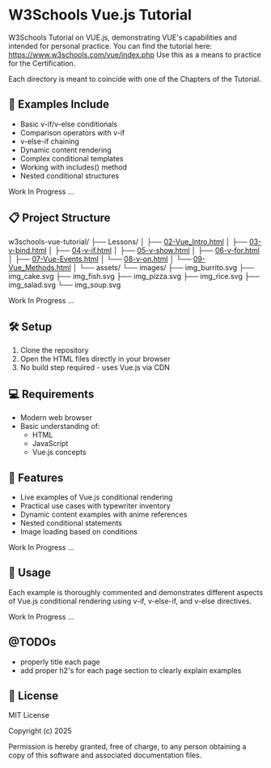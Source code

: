 # W3Schools Vue.js Tutorial

W3Schools Tutorial on VUE.js, demonstrating VUE's capabilities and intended for personal practice.
You can find the tutorial here: https://www.w3schools.com/vue/index.php
Use this as a means to practice for the Certification.

Each directory is meant to coincide with one of the Chapters of the Tutorial.

## 🚀 Examples Include

- Basic v-if/v-else conditionals
- Comparison operators with v-if
- v-else-if chaining
- Dynamic content rendering
- Complex conditional templates
- Working with includes() method
- Nested conditional structures

Work In Progress ...

## 📋 Project Structure

w3schools-vue-tutorial/
├── Lessons/
│   ├── [02-Vue_Intro.html](https://craigeniah.github.io/w3schools-vue-tutorial/Lessons/02-Vue_Intro.html)
│   ├── [03-v-bind.html](https://craigeniah.github.io/w3schools-vue-tutorial/Lessons/03-v-bind.html)
│   ├── [04-v-if.html](https://craigeniah.github.io/w3schools-vue-tutorial/Lessons/04-v-if.html)
│   ├── [05-v-show.html](https://craigeniah.github.io/w3schools-vue-tutorial/Lessons/05-v-show.html)
│   ├── [06-v-for.html](https://craigeniah.github.io/w3schools-vue-tutorial/Lessons/06-v-for.html)
│   ├── [07-Vue-Events.html](https://craigeniah.github.io/w3schools-vue-tutorial/Lessons/07-Vue-Events.html)
│   └── [08-v-on.html](https://craigeniah.github.io/w3schools-vue-tutorial/Lessons/08-v-on.html)
│   └── [09-Vue_Methods.html](https://craigeniah.github.io/w3schools-vue-tutorial/Lessons/09-Vue_Methods.html)
│
└── assets/
    └── images/
        ├── img_burrito.svg
        ├── img_cake.svg
        ├── img_fish.svg
        ├── img_pizza.svg
        ├── img_rice.svg
        ├── img_salad.svg
        └── img_soup.svg

Work In Progress ...

## 🛠️ Setup

1. Clone the repository
2. Open the HTML files directly in your browser
3. No build step required - uses Vue.js via CDN

## 💻 Requirements

- Modern web browser
- Basic understanding of:
  - HTML
  - JavaScript
  - Vue.js concepts

## 🌟 Features

- Live examples of Vue.js conditional rendering
- Practical use cases with typewriter inventory
- Dynamic content examples with anime references
- Nested conditional statements
- Image loading based on conditions

Work In Progress ...

## 📝 Usage

Each example is thoroughly commented and demonstrates different aspects of Vue.js conditional rendering using v-if, v-else-if, and v-else directives.

Work In Progress ...

## @TODOs
- properly title each page
- add proper h2's for each page section to clearly explain examples

## 📜 License

MIT License

Copyright (c) 2025

Permission is hereby granted, free of charge, to any person obtaining a copy of this software and associated documentation files.